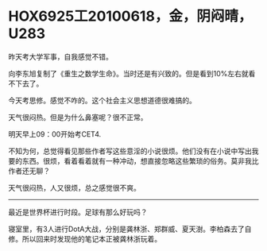 # HOX6925工20100618，金，阴闷晴，U283

昨天考大学军事，自我感觉不错。

向李东旭复制了《重生之数学生命》。当时还是有兴致的。但是看到10%左右就看不下去了。

今天考思修。感觉不咋的。这个社会主义思想道德很难搞的。

天气很闷热。但是为什么鼻塞呢？很不正常。

明天早上09：00开始考CET4.

不知为何，总觉得看见那些作者写这些意淫的小说很烦。他们没有在小说中写出我要的东西。很烦，看着看着就有一种冲动，想直接忽略这些繁琐的俗务。莫非我比作者还无聊？

天气很闷热，人又很烦，总之感觉很不爽。

----

最近是世界杯进行时段。足球有那么好玩吗？

寝室里，有3人进行DotA大战，分别是龚林浙、郑群威、夏天澍。李柏森去了自修。所以回来时发现他的笔记本正被龚林浙玩着。
